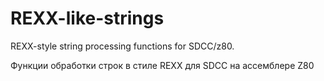 # REXX-like-strings

REXX-style string processing functions for SDCC/z80.

Функции обработки строк в стиле REXX для SDCC на ассемблере Z80
